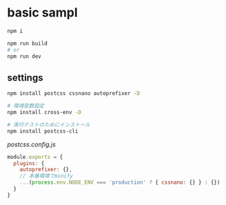 # basic sampl

```bash
npm i

npm run build
# or
npm run dev
```

## settings

```bash
npm install postcss cssnano autoprefixer -D

# 環境変数設定
npm install cross-env -D

# 実行テストのためにインストール
npm install postcss-cli
```

_postcss.config.js_

```js
module.exports = {
  plugins: {
    autoprefixer: {},
    // 本番環境でminify
    ...(process.env.NODE_ENV === 'production' ? { cssnano: {} } : {})
  }
}
```
